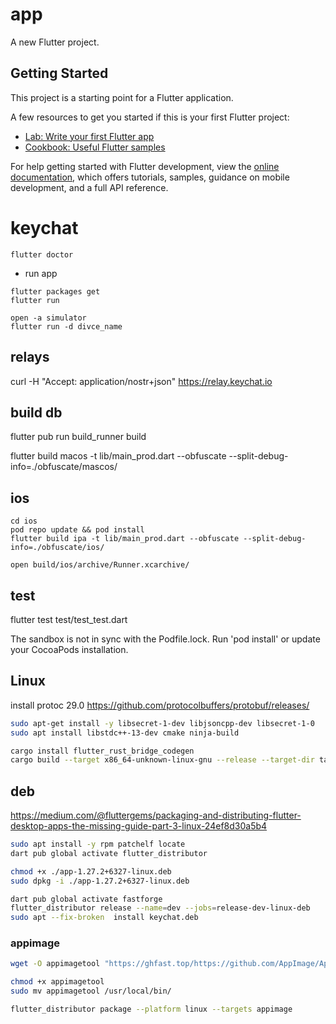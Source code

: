 # app

A new Flutter project.

## Getting Started

This project is a starting point for a Flutter application.

A few resources to get you started if this is your first Flutter project:

- [Lab: Write your first Flutter app](https://docs.flutter.dev/get-started/codelab)
- [Cookbook: Useful Flutter samples](https://docs.flutter.dev/cookbook)

For help getting started with Flutter development, view the
[online documentation](https://docs.flutter.dev/), which offers tutorials,
samples, guidance on mobile development, and a full API reference.

# keychat

```
flutter doctor
```

- run app

```
flutter packages get
flutter run

open -a simulator
flutter run -d divce_name

```

## relays

curl -H "Accept: application/nostr+json" <https://relay.keychat.io>

## build db

flutter pub run build_runner build

flutter build macos -t lib/main_prod.dart --obfuscate --split-debug-info=./obfuscate/mascos/

## ios

```
cd ios
pod repo update && pod install
flutter build ipa -t lib/main_prod.dart --obfuscate --split-debug-info=./obfuscate/ios/

open build/ios/archive/Runner.xcarchive/
```

## test

flutter test test/test_test.dart

The sandbox is not in sync with the Podfile.lock. Run 'pod install' or update your CocoaPods installation.

## Linux

install protoc 29.0
<https://github.com/protocolbuffers/protobuf/releases/>

```sh
sudo apt-get install -y libsecret-1-dev libjsoncpp-dev libsecret-1-0
sudo apt install libstdc++-13-dev cmake ninja-build

cargo install flutter_rust_bridge_codegen
cargo build --target x86_64-unknown-linux-gnu --release --target-dir target
```

## deb

<https://medium.com/@fluttergems/packaging-and-distributing-flutter-desktop-apps-the-missing-guide-part-3-linux-24ef8d30a5b4>

```sh
sudo apt install -y rpm patchelf locate
dart pub global activate flutter_distributor

chmod +x ./app-1.27.2+6327-linux.deb
sudo dpkg -i ./app-1.27.2+6327-linux.deb
```

```sh
dart pub global activate fastforge
flutter_distributor release --name=dev --jobs=release-dev-linux-deb
sudo apt --fix-broken  install keychat.deb
```

### appimage

```sh
wget -O appimagetool "https://ghfast.top/https://github.com/AppImage/AppImageKit/releases/download/continuous/appimagetool-x86_64.AppImage"

chmod +x appimagetool 
sudo mv appimagetool /usr/local/bin/

flutter_distributor package --platform linux --targets appimage

```
